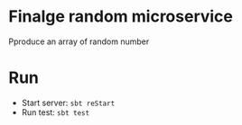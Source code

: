 # Finalge random microservice

Pproduce an array of random number

# Run

* Start server: ```sbt reStart```
* Run test: ```sbt test```
